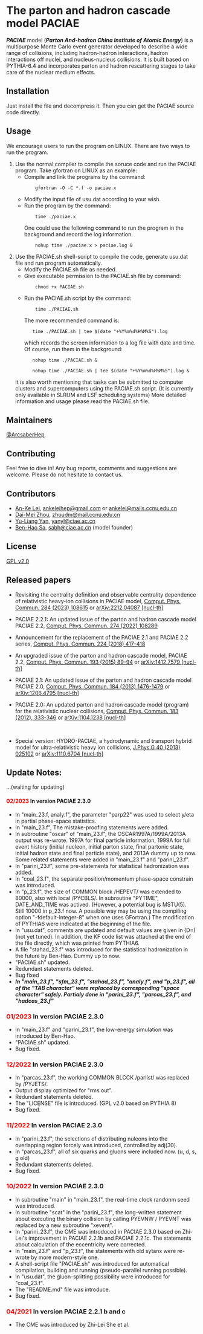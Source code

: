<!-- This is a README file for usage of PACIAE.
     Written by Markdown language.
                 By Anke at CCNU on 10/16/2022 
                                               
                    Last updated on 02/14/2023 
 -->

# The parton and hadron cascade model PACIAE

 ***PACIAE*** model (***Parton And-hadron China Institute of Atomic Energy***) is a multipurpose Monte Carlo event generator developed to describe a wide range of collisions, including hadron-hadron interactions, hadron interactions off nuclei, and nucleus-nucleus collisions. It is built based on PYTHIA-6.4 and incorporates parton and hadron rescattering stages to take care of the nuclear medium effects.

## Installation

Just install the file and decompress it. Then you can get the PACIAE source code directly.

## Usage

We encourage users to run the program on LINUX.
There are two ways to run the program.
 1. Use the normal compiler to complie the soruce code and run the PACIAE program. Take gfortran on LINUX as an example:
    - Compile and link the programs by the command:
        ```
            gfortran -O -C *.f -o paciae.x
        ```
    - Modify the input file of usu.dat according to your wish.
    - Run the program by the command:
        ```
            time ./paciae.x
        ```
      One could use the following command to run the program in the background and record the log information.
        ```
            nohup time ./paciae.x > paciae.log &
        ```
 2. Use the PACIAE.sh shell-script to compile the code, generate usu.dat file and run program automatically.
    - Modify the PACIAE.sh file as needed.
    - Give executable permission to the PACIAE.sh file by command:
        ```
            chmod +x PACIAE.sh
        ```
    - Run the PACIAE.sh script by the command:
        ```
            time ./PACIAE.sh
        ```
         The more recommended command is:
         ```
            time ./PACIAE.sh | tee $(date "+%Y%m%d%H%M%S").log
         ``` 
         which records the screen information to a log file with date and time.
         Of course, run them in the background:
         ```
            nohup time ./PACIAE.sh &
         ```
         ```
            nohup time ./PACIAE.sh | tee $(date "+%Y%m%d%H%M%S").log &
        ```
    It is also worth mentioning that tasks can be submitted to computer clusters and supercomputers using the PACIAE.sh script. (It is currently only available in SLRUM and LSF scheduling systems) More detailed information and usage please read the PACIAE.sh file.

## Maintainers

[@ArcsaberHep](https://github.com/ArcsaberHep).

## Contributing

Feel free to dive in! Any bug reports, comments and suggestions are welcome. Please do not hesitate to contact us.

## Contributors

 - [An-Ke Lei](https://inspirehep.net/authors/1965068), ankeleihep@gmail.com or ankelei@mails.ccnu.edu.cn <!-- Key Laboratory of Quark and Lepton Physics (MOE) and Institute of Particle Physics, Central China Normal University, Wuhan 430079, China. --> 
 - [Dai-Mei Zhou](https://inspirehep.net/authors/1030208), zhoudm@mail.ccnu.edu.cn <!-- Key Laboratory of Quark and Lepton Physics (MOE) and Institute of Particle Physics, Central China Normal University, Wuhan 430079, China. --> 
 - [Yu-Liang Yan](https://inspirehep.net/authors/1051028), yanyl@ciae.ac.cn <!-- China Institute of Atomic Energy, P.O. Box 275 (10), Beijing, 102413,China. -->
 - [Ben-Hao Sa](https://inspirehep.net/authors/990834), sabh@ciae.ac.cn (model founder) <!-- China Institute of Atomic Energy, P.O. Box 275 (10), Beijing, 102413,China. -->

## License

[GPL v2.0](LICENSE)

## Released papers

 - Revisiting the centrality definition and observable centrality dependence of relativistic heavy-ion collisions in PACIAE model, [Comput. Phys. Commun. 284 (2023) 108615](https://doi.org/10.1016/j.cpc.2022.108615) or [arXiv:2212.04087 [nucl-th]](https://doi.org/10.48550/arXiv.2212.04087)

 - PACIAE 2.2.1: An updated issue of the parton and hadron cascade model PACIAE 2.2, [Comput. Phys. Commun. 274 (2022) 108289](https://doi.org/10.1016/j.cpc.2022.108289) <!-- or [arXiv: [nucl-th]](https://doi.org/) -->

 - Announcement for the replacement of the PACIAE 2.1 and PACIAE 2.2 series, [Comput. Phys. Commun. 224 (2018) 417-418](https://doi.org/10.1016/j.cpc.2017.10.006) <!-- or [arXiv: [nucl-th]](https://doi.org/) -->

 - An upgraded issue of the parton and hadron cascade model, PACIAE 2.2, [Comput. Phys. Commun. 193 (2015) 89-94](https://doi.org/10.1016/j.cpc.2015.01.022) or [arXiv:1412.7579 [nucl-th]](https://doi.org/10.48550/arXiv.1412.7579)

 - PACIAE 2.1: An updated issue of the parton and hadron cascade model PACIAE 2.0, [Comput. Phys. Commun. 184 (2013) 1476-1479](https://doi.org/10.1016/j.cpc.2012.12.026) or [arXiv:1206.4795 [nucl-th]](https://doi.org/10.48550/arXiv.1206.4795)

 - PACIAE 2.0: An updated parton and hadron cascade model (program) for the relativistic nuclear collisions, [Comput. Phys. Commun. 183 (2012), 333-346](https://doi.org/10.1016/j.cpc.2011.08.021) or [arXiv:1104.1238 [nucl-th]](https://doi.org/10.48550/arXiv.1104.1238)
<br/>

 - Special version: HYDRO-PACIAE, a hydrodynamic and transport hybrid model for ultra-relativistic heavy ion collisions, [J.Phys.G 40 (2013) 025102](https://doi.org/10.1088/0954-3899/40/2/025102) or [arXiv:1110.6704 [nucl-th]](https://doi.org/10.48550/arXiv.1110.6704)

## Update Notes:

<!----------------------------------------------------------------------------->
...(waiting for updating)

<!----------------------------------------------------------------------------->
#### <font color=red> 02/2023 </font> In version PACIAE 2.3.0 ###

- In "main_23.f, analy.f", the parameter "parp22" was used to select y/eta in partial phase-space statistics.
- In "main_23.f", The mistake-proofing statements were added.
- In subroutine "oscar" of "main_23.f", the OSCAR1997A/1999A/2013A output was re-wrote. 1997A for final particle information, 1999A for full event history (initial nucleon, initial parton state, final partonic state, initial hadron state and final particle state), and 2013A dummy up to now. Some related statements were added in "main_23.f" and "parini_23.f".
- In "parini_23.f", some pre-statements for statistical hadronization was added.
- In "coal_23.f", the separate position/momentum phase-space constrain was introduced.
- In "p_23.f", the size of COMMON block /HEPEVT/ was extended to 80000, also with local /PYCBLS/. In subroutine "PYTIME", DATE_AND_TIME was actived. (However, a potential bug is MSTU(5). Still 10000 in p_23.f now. A possible way may be using the compiling option "-fdefault-integer-8" when one uses GFortran.) The modification of PYTHIA6 were indicated at the beginning of the file.
- In "usu.dat", comments are updated and default values are given in (D=) (not yet tuned). In addition, the KF code list was attached at the end of the file directly, which was printed from PYTHIA6.
- A file "stahad_23.f" was introduced for the statistical hadronization in the future by Ben-Hao. Dummy up to now.
- "PACIAE.sh" updated.
- Redundant statements deleted.
- Bug fixed
- ***In "main_23.f", "sfm_23.f", "stahad_23.f", "analy.f", and "p_23.f", all of the "TAB character" were replaced by corresponding "space character" safely. Partialy done in "parini_23.f", "parcas_23.f", and "hadcas_23.f"***

<!----------------------------------------------------------------------------->
### <font color=red> 01/2023 </font> In version PACIAE 2.3.0 ###

- In "main_23.f" and "parini_23.f", the low-energy simulation was introduced by Ben-Hao.
- "PACIAE.sh" updated.
- Bug fixed.

<!----------------------------------------------------------------------------->
### <font color=red> 12/2022 </font> In version PACIAE 2.3.0 ###

- In "parcas_23.f", the working COMMON BLCCK /parlist/ was replaced by /PYJETS/.
- Output display optimized for "rms.out".
- Redundant statements deleted.
- The "LICENSE" file is introduced. (GPL v2.0 based on PYTHIA 8)
- Bug fixed.
<!----------------------------------------------------------------------------->
### <font color=red> 11/2022 </font> In version PACIAE 2.3.0 ###

- In "parini_23.f", the selections of distributing nuleons into the overlapping region forcely was introduced, controlled by adj(30).
- In "parcas_23.f", all of six quarks and gluons were included now. (u, d, s, g old)
- Redundant statements deleted.
- Bug fixed.

<!----------------------------------------------------------------------------->
### <font color=red> 10/2022 </font> In version PACIAE 2.3.0 ###

- In subroutine "main" in "main_23.f", the real-time clock randonm seed was introduced.
- In subroutine "scat" in the "parini_23.f", the long-written statement about executing the binary collision by calling PYEVNW / PYEVNT was replaced by a new subroutine "xevent".
- In "parini_23.f", the CME was introduced in PACIAE 2.3.0 based on Zhi-Lei's improvement in PACIAE 2.2.1b and PACIAE 2.2.1c. The statements about calculation of the eccentricity were corrected.
- In "main_23.f"<!-- , eps09.f --> and "p_23.f", the statements with old sytanx were re-wrote by more modern-style one.
- A shell-script file "PACIAE.sh" was introduced for automatical compilation, building and running (pseudo-parallel running possible).
- In "usu.dat", the gluon-splitting possibility were introduced for "coal_23.f".
- The "README.md" file was introduce.
- Bug fixed.


<!----------------------------------------------------------------------------->
### <font color=red> 04/2021 </font> In version PACIAE 2.2.1 b and c ###

- The CME was introduced by Zhi-Lei She et al.

<!-----------------------------------------------------------------------------
01/2020 In version PACIAE 2.3.0

- The eps09 nuclear shadowing is introduced by Liang, whose sebroutine is called "shanul_eps09". An exrta file named "eps09.f" is added.

----------------------------------------------------------------------------->

